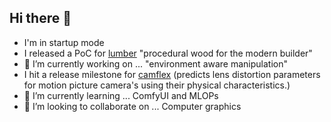 ## Hi there 👋

<!--
**pinkwerks/pinkwerks** is a ✨ _special_ ✨ repository because its `README.md` (this file) appears on your GitHub profile.

Here are some ideas to get you started:
-->
- I'm in startup mode
- I released a PoC for [lumber](http://github.com/pinkwerks/lumber) "procedural wood for the modern builder"
- 🔭 I’m currently working on ... "environment aware manipulation"
- I hit a release milestone for [camflex](http://github.com/pinkwerks/camflex) (predicts lens distortion parameters for motion picture camera's using their physical characteristics.)
- 🌱 I’m currently learning ...
ComfyUI and MLOPs
- 👯 I’m looking to collaborate on ...
Computer graphics

<!--
- 🤔 I’m looking for help with ...
- 💬 Ask me about ...
- 📫 How to reach me: ...
- 😄 Pronouns: ...
- ⚡ Fun fact: ...
-->
